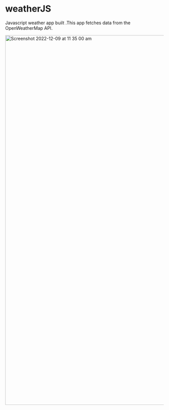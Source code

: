 # weatherJS

Javascript weather app built .This app fetches data from the OpenWeatherMap API.

<img width="1173" alt="Screenshot 2022-12-09 at 11 35 00 am" src="https://user-images.githubusercontent.com/74395645/206603021-559ea253-5297-4aeb-a648-2ce0394fcd94.png">
